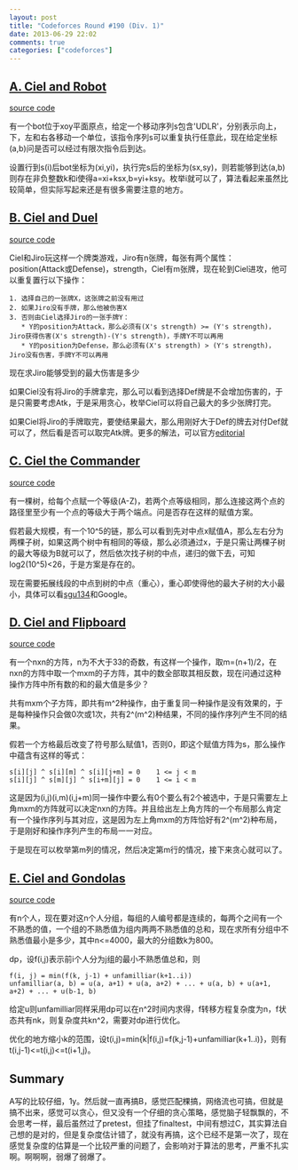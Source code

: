 ```yaml
---
layout: post
title: "Codeforces Round #190 (Div. 1)"
date: 2013-06-29 22:02
comments: true
categories: ["codeforces"]
---
```


[A. Ciel and Robot](http://codeforces.com/contest/321/problem/A)
-------------------

[source code](https://github.com/delta4d/AlgoSolution/blob/master/codeforces/190/1/A.cpp)

有一个bot位于xoy平面原点，给定一个移动序列s包含'UDLR'，分别表示向上，下，左和右各移动一个单位，该指令序列s可以重复执行任意此，现在给定坐标(a,b)问是否可以经过有限次指令后到达。

设置行到s(i)后bot坐标为(xi,yi)，执行完s后的坐标为(sx,sy)，则若能够到达(a,b)则存在非负整数k和i使得a=xi+ksx,b=yi+ksy。枚举i就可以了，算法看起来虽然比较简单，但实际写起来还是有很多需要注意的地方。

[B. Ciel and Duel](http://codeforces.com/contest/321/problem/B)
------------------

[source code](https://github.com/delta4d/AlgoSolution/blob/master/codeforces/190/1/B.cpp)

Ciel和Jiro玩这样一个牌类游戏，Jiro有n张牌，每张有两个属性：position(Attack或Defense)，strength，Ciel有m张牌，现在轮到Ciel进攻，他可以重复置行以下操作：

	1. 选择自己的一张牌X，这张牌之前没有用过
	2. 如果Jiro没有手牌，那么他被伤害X
	3. 否则由Ciel选择Jiro的一张手牌Y：
	   * Y的position为Attack，那么必须有(X's strength) >= (Y's strength)，Jiro获得伤害(X's strength)-(Y's strength)，手牌Y不可以再用
	   * Y的position为Defense，那么必须有(X's strength) > (Y's strength)，Jiro没有伤害，手牌Y不可以再用

现在求Jiro能够受到的最大伤害是多少

如果Ciel没有将Jiro的手牌拿完，那么可以看到选择Def牌是不会增加伤害的，于是只需要考虑Atk，于是采用贪心，枚举Ciel可以将自己最大的多少张牌打完。

如果Ciel将Jiro的手牌取完，要使结果最大，那么用刚好大于Def的牌去对付Def就可以了，然后看是否可以取完Atk牌。更多的解法，可以官方[editorial](http://codeforces.com/blog/entry/8192)

[C. Ciel the Commander](http://codeforces.com/contest/321/problem/C)
-----------------------

[source code](https://github.com/delta4d/AlgoSolution/blob/master/codeforces/190/1/C.cpp)

有一棵树，给每个点赋一个等级(A-Z)，若两个点等级相同，那么连接这两个点的路径里至少有一个点的等级大于两个端点。问是否存在这样的赋值方案。

假若最大规模，有一个10^5的链，那么可以看到先对中点x赋值A，那么左右分为两棵子树，如果这两个树中有相同的等级，那么必须通过x，于是只需让两棵子树的最大等级为B就可以了，然后依次找子树的中点，递归的做下去，可知log2(10^5)<26，于是方案是存在的。

现在需要拓展线段的中点到树的中点（重心），重心即使得他的最大子树的大小最小，具体可以看[sgu134](http://acm.sgu.ru/problem.php?contest=0&problem=134)和Google。

[D. Ciel and Flipboard](http://codeforces.com/contest/321/problem/D)
-----------------------

[source code](https://github.com/delta4d/AlgoSolution/blob/master/codeforces/190/1/D.cpp)

有一个nxn的方阵，n为不大于33的奇数，有这样一个操作，取m=(n+1)/2，在nxn的方阵中取一个mxm的子方阵，其中的数全部取其相反数，现在问通过这种操作方阵中所有数的和的最大值是多少？

共有mxm个子方阵，即共有m^2种操作，由于重复同一种操作是没有效果的，于是每种操作只会做0次或1次，共有2^(m^2)种结果，不同的操作序列产生不同的结果。

假若一个方格最后改变了符号那么赋值1，否则0，即这个赋值方阵为s，那么操作中蕴含有这样的等式：

	s[i][j] ^ s[i][m] ^ s[i][j+m] = 0    1 <= j < m
	s[i][j] ^ s[m][j] ^ s[i+m][j] = 0    1 <= i < m

这是因为(i,j)(i,m)(i,j+m)同一操作中要么有0个要么有2个被选中，于是只需要左上角mxm的方阵就可以决定nxn的方阵。并且给出左上角方阵的一个布局那么肯定有一个操作序列与其对应，这是因为左上角mxm的方阵恰好有2^(m^2)种布局，于是刚好和操作序列产生的布局一一对应。

于是现在可以枚举第m列的情况，然后决定第m行的情况，接下来贪心就可以了。

[E. Ciel and Gondolas](http://codeforces.com/contest/321/problem/E)
----------------------

[source code](https://github.com/delta4d/AlgoSolution/blob/master/codeforces/190/1/E.cpp)

有n个人，现在要对这n个人分组，每组的人编号都是连续的，每两个之间有一个不熟悉的值，一个组的不熟悉值为组内两两不熟悉值的总和，现在求所有分组中不熟悉值最小是多少，其中n<=4000，最大的分组数k为800。

dp，设f(i,j)表示前i个人分为j组的最小不熟悉值总和，则

	f(i, j) = min(f(k, j-1) + unfamilliar(k+1..i))
	unfamilliar(a, b) = u(a, a+1) + u(a, a+2) + ... + u(a, b) + u(a+1, a+2) + ... + u(b-1, b)

给定u则unfamilliar同样采用dp可以在n^2时间内求得，f转移方程复杂度为n，f状态共有nk，则复杂度共kn^2，需要对dp进行优化。

优化的地方缩小k的范围，设t(i,j)=min{k\|f(i,j)=f(k,j-1)+unfamilliar(k+1..i)}，则有t(i,j-1)<=t(i,j)<=t(i+1,j)。

Summary
-------

A写的比较仔细，1y。然后就一直再搞B，感觉匹配棵搞，网络流也可搞，但就是搞不出来，感觉可以贪心，但又没有一个仔细的贪心策略，感觉脑子轻飘飘的，不会思考一样，最后虽然过了pretest，但挂了finaltest，中间有想过C，其实算法自己想的是对的，但是复杂度估计错了，就没有再搞，这个已经不是第一次了，现在感觉复杂度的估算是一个比较严重的问题了，会影响对于算法的思考，严重不扎实啊。啊啊啊，弱爆了弱爆了。
